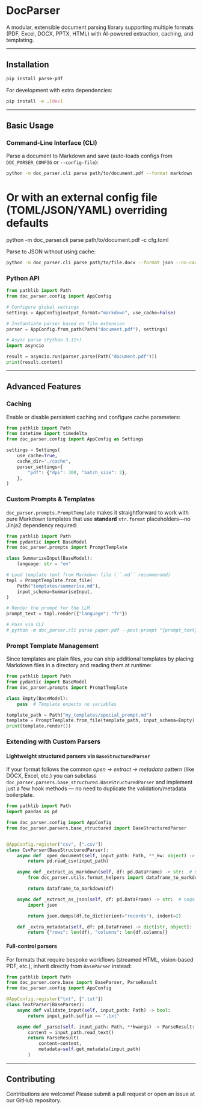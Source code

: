 # DocParser

A modular, extensible document parsing library supporting multiple formats (PDF, Excel, DOCX, PPTX, HTML) with AI-powered extraction, caching, and templating.

---
## Installation

```bash
pip install parse-pdf
```

For development with extra dependencies:

```bash
pip install -e .[dev]
```

---
## Basic Usage

### Command-Line Interface (CLI)

Parse a document to Markdown and save (auto-loads configs from `DOC_PARSER_CONFIG` or `--config-file`):

```bash
python -m doc_parser.cli parse path/to/document.pdf --format markdown -o output.md
```

# Or with an external config file (TOML/JSON/YAML) overriding defaults
python -m doc_parser.cli parse path/to/document.pdf -c cfg.toml

Parse to JSON without using cache:

```bash
python -m doc_parser.cli parse path/to/file.docx --format json --no-cache
```

### Python API

```python
from pathlib import Path
from doc_parser.config import AppConfig

# Configure global settings
settings = AppConfig(output_format="markdown", use_cache=False)

# Instantiate parser based on file extension
parser = AppConfig.from_path(Path("document.pdf"), settings)

# Async parse (Python 3.11+)
import asyncio

result = asyncio.run(parser.parse(Path("document.pdf")))
print(result.content)
```

---
## Advanced Features

### Caching

Enable or disable persistent caching and configure cache parameters:

```python
from pathlib import Path
from datetime import timedelta
from doc_parser.config import AppConfig as Settings

settings = Settings(
    use_cache=True,
    cache_dir="./cache",
    parser_settings={
        "pdf": {"dpi": 300, "batch_size": 2},
    },
)
```

### Custom Prompts & Templates

`doc_parser.prompts.PromptTemplate` makes it straightforward to work with pure
Markdown templates that use **standard** `str.format` placeholders—no Jinja2
dependency required:

```python
from pathlib import Path
from pydantic import BaseModel
from doc_parser.prompts import PromptTemplate

class SummariseInput(BaseModel):
    language: str = "en"

# Load template text from Markdown file (``.md`` recommended)
tmpl = PromptTemplate.from_file(
    Path("templates/summarise.md"),
    input_schema=SummariseInput,
)

# Render the prompt for the LLM
prompt_text = tmpl.render({"language": "fr"})

# Pass via CLI
# python -m doc_parser.cli parse paper.pdf --post-prompt "{prompt_text}"
```

### Prompt Template Management

Since templates are plain files, you can ship additional templates by placing
Markdown files in a directory and reading them at runtime:

```python
from pathlib import Path
from pydantic import BaseModel
from doc_parser.prompts import PromptTemplate

class Empty(BaseModel):
    pass  # Template expects no variables

template_path = Path("my_templates/special_prompt.md")
template = PromptTemplate.from_file(template_path, input_schema=Empty)
print(template.render())
```

### Extending with Custom Parsers

#### Lightweight structured parsers via `BaseStructuredParser`

If your format follows the common *open → extract → metadata* pattern (like
DOCX, Excel, etc.) you can subclass
`doc_parser.parsers.base_structured.BaseStructuredParser` and implement just a
few hook methods — no need to duplicate the validation/metadata boilerplate.

```python
from pathlib import Path
import pandas as pd

from doc_parser.config import AppConfig
from doc_parser.parsers.base_structured import BaseStructuredParser


@AppConfig.register("csv", [".csv"])
class CsvParser(BaseStructuredParser):
    async def _open_document(self, input_path: Path, **_kw: object) -> pd.DataFrame:  # noqa: D401
        return pd.read_csv(input_path)

    async def _extract_as_markdown(self, df: pd.DataFrame) -> str:  # noqa: D401
        from doc_parser.utils.format_helpers import dataframe_to_markdown

        return dataframe_to_markdown(df)

    async def _extract_as_json(self, df: pd.DataFrame) -> str:  # noqa: D401
        import json

        return json.dumps(df.to_dict(orient="records"), indent=2)

    def _extra_metadata(self, df: pd.DataFrame) -> dict[str, object]:  # noqa: D401
        return {"rows": len(df), "columns": len(df.columns)}
```

#### Full-control parsers

For formats that require bespoke workflows (streamed HTML, vision-based PDF,
etc.), inherit directly from `BaseParser` instead:

```python
from pathlib import Path
from doc_parser.core.base import BaseParser, ParseResult
from doc_parser.config import AppConfig

@AppConfig.register("txt", [".txt"])
class TextParser(BaseParser):
    async def validate_input(self, input_path: Path) -> bool:
        return input_path.suffix == ".txt"

    async def _parse(self, input_path: Path, **kwargs) -> ParseResult:
        content = input_path.read_text()
        return ParseResult(
            content=content,
            metadata=self.get_metadata(input_path)
        )
```

---
## Contributing

Contributions are welcome! Please submit a pull request or open an issue at our GitHub repository.